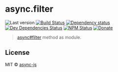 # async.filter

![Last version](https://img.shields.io/github/tag/async-js/filter.svg?style=flat-square)
[![Build Status](http://img.shields.io/travis/async-js/filter/master.svg?style=flat-square)](https://travis-ci.org/async-js/filter)
[![Dependency status](http://img.shields.io/david/async-js/filter.svg?style=flat-square)](https://david-dm.org/async-js/filter)
[![Dev Dependencies Status](http://img.shields.io/david/dev/async-js/filter.svg?style=flat-square)](https://david-dm.org/async-js/filter#info=devDependencies)
[![NPM Status](http://img.shields.io/npm/dm/filter.svg?style=flat-square)](https://www.npmjs.org/package/filter)
[![Donate](https://img.shields.io/badge/donate-paypal-blue.svg?style=flat-square)](https://paypal.me/kikobeats)

> [async#filter](https://github.com/async-js/async#filter) method as module.

## License

MIT © [async-js](https://github.com/async-js)
